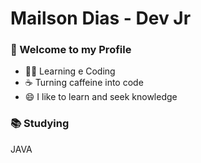 # Mailson Dias - Dev Jr
### 👋 Welcome to my Profile 

- :man_technologist: Learning e Coding
- :coffee: Turning caffeine into code
- 😄 I like to learn and seek knowledge

### :books: Studying
  JAVA

